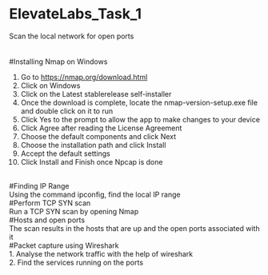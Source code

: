 # ElevateLabs_Task_1  
Scan the local network for open ports<br><br>  
#Installing Nmap on Windows  
1. Go to https://nmap.org/download.html  
2. Click on Windows  
3. Click on the Latest stablerelease self-installer  
4. Once the download is complete, locate the nmap-version-setup.exe file and double click on it to run  
5. Click <bold>Yes to the prompt to allow the app to make changes to your device  
6. Click <bold>Agree after reading the License Agreement  
7. Choose the default components and click Next  
8. Choose the installation path and click Install  
9. Accept the default settings  
10. Click Install and Finish once Npcap is done  
<br>
#Finding IP Range<br>  
Using the command ipconfig, find the local IP range<br> 
#Perform TCP SYN scan     <br> 
Run a TCP SYN scan by opening Nmap     <br> 
#Hosts and open ports     <br> 
The scan results in the hosts that are up and the open ports associated with it      <br> 
#Packet capture using Wireshark    <br> 
1. Analyse the network traffic with the help of wireshark    <br> 
2. Find the services running on the ports    <br> 
